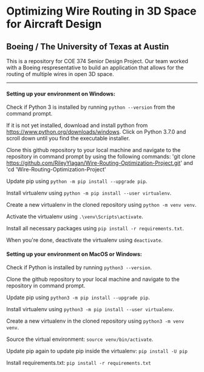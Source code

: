 # Optimizing Wire Routing in 3D Space for Aircraft Design
## Boeing / The University of Texas at Austin

This is a repository for COE 374 Senior Design Project. Our team worked with a Boeing respresentative to build an application that allows for the routing of multiple wires in open 3D space. 

---

#### Setting up your environment on Windows:

Check if Python 3 is installed by running `python --version` from the command prompt.

If it is not yet installed, download and install python from <https://www.python.org/downloads/windows>.  Click on Python 3.7.0 and scroll down until you find the executable installer.

Clone this github repository to your local machine and navigate to the repository in command prompt by using the following commands: 'git clone https://github.com/RileyYlagan/Wire-Routing-Optimization-Project.git' and 'cd 'Wire-Routing-Optimization-Project'

Update pip using `python -m pip install --upgrade pip`.

Install virtualenv using `python -m pip install --user virtualenv`.

Create a new virtualenv in the cloned repository using `python -m venv venv`.

Activate the virtualenv using `.\venv\Scripts\activate`.

Install all necessary packages using `pip install -r requirements.txt`.

When you're done, deactivate the virtualenv using `deactivate`.

#### Setting up your environment on MacOS or Windows:

Check if Python is installed by running `python3 --version`.

Clone the github repository to your local machine and navigate to the repository in command prompt.

Update pip using `python3 -m pip install --upgrade pip`.

Install virtualenv using `python3 -m pip install --user virtualenv`.

Create a new virtualenv in the cloned repository using `python3 -m venv venv`.

Source the virtual environment: `source venv/bin/activate`.

Update pip again to update pip inside the virtualenv: `pip install -U pip`  

Install requirements.txt: `pip install -r requirements.txt`  

